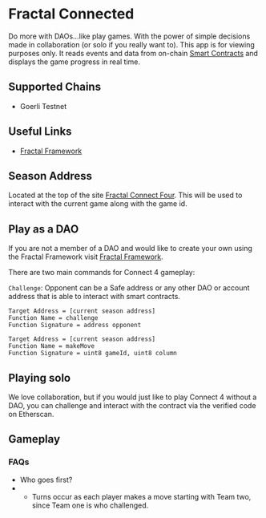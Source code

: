 # Fractal Connected

Do more with DAOs...like play games. With the power of simple decisions made in collaboration (or solo if you really want to). This app is for viewing purposes only. It reads events and data from on-chain [Smart Contracts](https://github.com/decent-dao/fractal-demos-contracts/blob/main/contracts/ConnectFour/ConnectFour.sol) and displays the game progress in real time.

## Supported Chains
- Goerli Testnet

## Useful Links
- [Fractal Framework](https://app.dev.fractalframework.xyz/)

## Season Address
Located at the top of the site [Fractal Connect Four](https://c4.fractalframework.xyz/). This will be used to interact with the current game along with the game id.

## Play as a DAO

If you are not a member of a DAO and would like to create your own using the Fractal Framework visit [Fractal Framework](https://app.dev.fractalframework.xyz/).

There are two main commands for Connect 4 gameplay:

`Challenge`: Opponent can be a Safe address or any other DAO or account address that is able to interact with smart contracts.
```shell
Target Address = [current season address]
Function Name = challenge
Function Signature = address opponent
```

```shell
Target Address = [current season address]
Function Name = makeMove
Function Signature = uint8 gameId, uint8 column
```
## Playing solo
We love collaboration, but if you would just like to play Connect 4 without a DAO, you can challenge and interact with the contract via the verified code on Etherscan.

## Gameplay
### FAQs
- Who goes first?
- - Turns occur as each player makes a move starting with Team two, since Team one is who challenged.